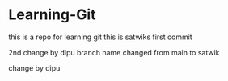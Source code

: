 # Learning-Git
this is a repo for learning git
this is satwiks first commit


2nd change by dipu
branch name changed from main to satwik

change by dipu

